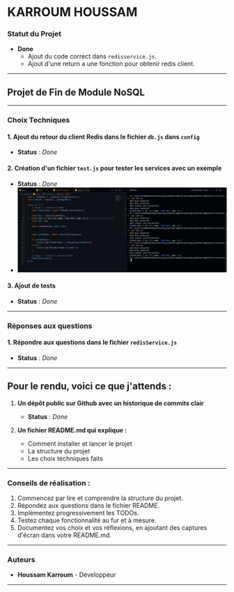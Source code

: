 # **KARROUM HOUSSAM**  

### **Statut du Projet**  
- **Done**  
  - Ajout du code correct dans `redisservice.js`.  
  - Ajout d'une return a une fonction pour obtenir redis client.  

---

## **Projet de Fin de Module NoSQL**  

---

### **Choix Techniques**

#### 1. **Ajout du retour du client Redis dans le fichier `db.js` dans `config`**  
   - **Status** : *Done*

#### 2. **Création d'un fichier `test.js` pour tester les services avec un exemple**  
   - **Status** : *Done*  
   - ![Code Result](image-1.png)

#### 3. **Ajout de tests**  
   - **Status** : *Done*

---

### **Réponses aux questions**  

#### 1. **Répondre aux questions dans le fichier `redisService.js`**  
   - **Status** : *Done*

---

## **Pour le rendu, voici ce que j'attends** :  

1. **Un dépôt public sur Github avec un historique de commits clair**  
   - **Status** : *Done*

2. **Un fichier README.md qui explique :**  
   - Comment installer et lancer le projet  
   - La structure du projet  
   - Les choix techniques faits  

---

### **Conseils de réalisation :**

1. Commencez par lire et comprendre la structure du projet.  
2. Répondez aux questions dans le fichier README.  
3. Implémentez progressivement les TODOs.  
4. Testez chaque fonctionnalité au fur et à mesure.  
5. Documentez vos choix et vos réflexions, en ajoutant des captures d'écran dans votre README.md.  

---

### **Auteurs**  
- **Houssam Karroum** - Développeur  

--- 
